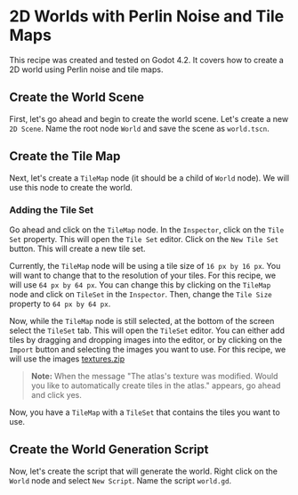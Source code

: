 # 2D Worlds with Perlin Noise and Tile Maps

This recipe was created and tested on Godot 4.2. It covers how to create a 2D world using Perlin noise and tile maps.

## Create the World Scene

First, let's go ahead and begin to create the world scene. Let's create a new `2D Scene`. Name the root node `World` and save the scene as `world.tscn`. 

## Create the Tile Map

Next, let's create a `TileMap` node (it should be a child of `World` node). We will use this node to create the world.

### Adding the Tile Set

Go ahead and click on the `TileMap` node. In the `Inspector`, click on the `Tile Set` property. This will open the `Tile Set` editor. Click on the `New Tile Set` button. This will create a new tile set.

Currently, the `TileMap` node will be using a tile size of `16 px by 16 px`. You will want to change that to the resolution of your tiles. For this recipe, we will use `64 px by 64 px`. You can change this by clicking on the `TileMap` node and click on `TileSet` in the `Inspector`. Then, change the `Tile Size` property to `64 px by 64 px`.

Now, while the `TileMap` node is still selected, at the bottom of the screen select the `TileSet` tab. This will open the `TileSet` editor. You can either add tiles by dragging and dropping images into the editor, or by clicking on the `Import` button and selecting the images you want to use. For this recipe, we will use the images [textures.zip](https://github.com/AveryUALibrary/Godot-Cookbook/blob/f858305335a2277218363dc860feddd978a3e13c/content/World/perlin_noise_tiles.zip)

> **Note:** When the message "The atlas's texture was modified. Would you like to automatically create tiles in the atlas." appears, go ahead and click yes.

Now, you have a `TileMap` with a `TileSet` that contains the tiles you want to use.

## Create the World Generation Script

Now, let's create the script that will generate the world. Right click on the `World` node and select `New Script`. Name the script `world.gd`.